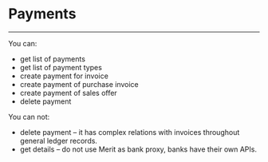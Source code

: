 # Payments
---
You can:
- get list of payments
- get list of payment types
- create payment for invoice
- create payment of purchase invoice
- create payment of sales offer
- delete payment

You can not:
- delete payment – it has complex relations with invoices throughout general ledger records.
- get details – do not use Merit as bank proxy, banks have their own APIs.


